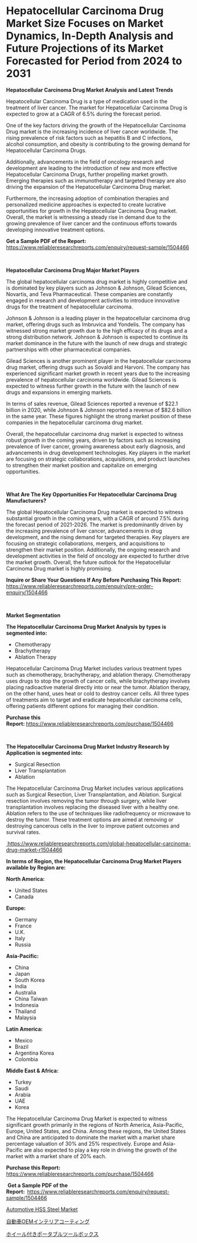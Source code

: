 <p><h1>Hepatocellular Carcinoma Drug Market Size Focuses on Market Dynamics, In-Depth Analysis and Future Projections of its Market Forecasted for Period from 2024 to 2031</h1></p><p><strong>Hepatocellular Carcinoma Drug Market Analysis and Latest Trends</strong></p>
<p><p>Hepatocellular Carcinoma Drug is a type of medication used in the treatment of liver cancer. The market for Hepatocellular Carcinoma Drug is expected to grow at a CAGR of 6.5% during the forecast period. </p><p>One of the key factors driving the growth of the Hepatocellular Carcinoma Drug market is the increasing incidence of liver cancer worldwide. The rising prevalence of risk factors such as hepatitis B and C infections, alcohol consumption, and obesity is contributing to the growing demand for Hepatocellular Carcinoma Drugs.</p><p>Additionally, advancements in the field of oncology research and development are leading to the introduction of new and more effective Hepatocellular Carcinoma Drugs, further propelling market growth. Emerging therapies such as immunotherapy and targeted therapy are also driving the expansion of the Hepatocellular Carcinoma Drug market.</p><p>Furthermore, the increasing adoption of combination therapies and personalized medicine approaches is expected to create lucrative opportunities for growth in the Hepatocellular Carcinoma Drug market. Overall, the market is witnessing a steady rise in demand due to the growing prevalence of liver cancer and the continuous efforts towards developing innovative treatment options.</p></p>
<p><strong>Get a Sample PDF of the Report:&nbsp;</strong> <a href="https://www.reliableresearchreports.com/enquiry/request-sample/1504466">https://www.reliableresearchreports.com/enquiry/request-sample/1504466</a></p>
<p>&nbsp;</p>
<p><strong>Hepatocellular Carcinoma Drug Major Market Players</strong></p>
<p><p>The global hepatocellular carcinoma drug market is highly competitive and is dominated by key players such as Johnson & Johnson, Gilead Sciences, Novartis, and Teva Pharmaceutical. These companies are constantly engaged in research and development activities to introduce innovative drugs for the treatment of hepatocellular carcinoma.</p><p>Johnson & Johnson is a leading player in the hepatocellular carcinoma drug market, offering drugs such as Imbruvica and Yondelis. The company has witnessed strong market growth due to the high efficacy of its drugs and a strong distribution network. Johnson & Johnson is expected to continue its market dominance in the future with the launch of new drugs and strategic partnerships with other pharmaceutical companies.</p><p>Gilead Sciences is another prominent player in the hepatocellular carcinoma drug market, offering drugs such as Sovaldi and Harvoni. The company has experienced significant market growth in recent years due to the increasing prevalence of hepatocellular carcinoma worldwide. Gilead Sciences is expected to witness further growth in the future with the launch of new drugs and expansions in emerging markets.</p><p>In terms of sales revenue, Gilead Sciences reported a revenue of $22.1 billion in 2020, while Johnson & Johnson reported a revenue of $82.6 billion in the same year. These figures highlight the strong market position of these companies in the hepatocellular carcinoma drug market.</p><p>Overall, the hepatocellular carcinoma drug market is expected to witness robust growth in the coming years, driven by factors such as increasing prevalence of liver cancer, growing awareness about early diagnosis, and advancements in drug development technologies. Key players in the market are focusing on strategic collaborations, acquisitions, and product launches to strengthen their market position and capitalize on emerging opportunities.</p></p>
<p>&nbsp;</p>
<p><strong>What Are The Key Opportunities For Hepatocellular Carcinoma Drug Manufacturers?</strong></p>
<p><p>The global Hepatocellular Carcinoma Drug market is expected to witness substantial growth in the coming years, with a CAGR of around 7.5% during the forecast period of 2021-2026. The market is predominantly driven by the increasing prevalence of liver cancer, advancements in drug development, and the rising demand for targeted therapies. Key players are focusing on strategic collaborations, mergers, and acquisitions to strengthen their market position. Additionally, the ongoing research and development activities in the field of oncology are expected to further drive the market growth. Overall, the future outlook for the Hepatocellular Carcinoma Drug market is highly promising.</p></p>
<p><strong>Inquire or Share Your Questions If Any Before Purchasing This Report:</strong> <a href="https://www.reliableresearchreports.com/enquiry/pre-order-enquiry/1504466">https://www.reliableresearchreports.com/enquiry/pre-order-enquiry/1504466</a></p>
<p>&nbsp;</p>
<p><strong>Market Segmentation</strong></p>
<p><strong>The Hepatocellular Carcinoma Drug Market Analysis by types is segmented into:</strong></p>
<p><ul><li>Chemotherapy</li><li>Brachytherapy</li><li>Ablation Therapy</li></ul></p>
<p><p>Hepatocellular Carcinoma Drug Market includes various treatment types such as chemotherapy, brachytherapy, and ablation therapy. Chemotherapy uses drugs to stop the growth of cancer cells, while brachytherapy involves placing radioactive material directly into or near the tumor. Ablation therapy, on the other hand, uses heat or cold to destroy cancer cells. All three types of treatments aim to target and eradicate hepatocellular carcinoma cells, offering patients different options for managing their condition.</p></p>
<p><strong>Purchase this Report:&nbsp;</strong><a href="https://www.reliableresearchreports.com/purchase/1504466">https://www.reliableresearchreports.com/purchase/1504466</a></p>
<p>&nbsp;</p>
<p><strong>The Hepatocellular Carcinoma Drug Market Industry Research by Application is segmented into:</strong></p>
<p><ul><li>Surgical Resection</li><li>Liver Transplantation</li><li>Ablation</li></ul></p>
<p><p>The Hepatocellular Carcinoma Drug Market includes various applications such as Surgical Resection, Liver Transplantation, and Ablation. Surgical resection involves removing the tumor through surgery, while liver transplantation involves replacing the diseased liver with a healthy one. Ablation refers to the use of techniques like radiofrequency or microwave to destroy the tumor. These treatment options are aimed at removing or destroying cancerous cells in the liver to improve patient outcomes and survival rates.</p></p>
<p><a href="https://www.reliableresearchreports.com/global-hepatocellular-carcinoma-drug-market-r1504466">&nbsp;https://www.reliableresearchreports.com/global-hepatocellular-carcinoma-drug-market-r1504466</a></p>
<p><strong>In terms of Region, the Hepatocellular Carcinoma Drug Market Players available by Region are:</strong></p>
<p>
    <p> <strong> North America: </strong>
        <ul>
            <li>United States</li>
            <li>Canada</li>
        </ul>
        </p> 
    <p> <strong> Europe: </strong>
        <ul>
            <li>Germany</li>
            <li>France</li>
            <li>U.K.</li>
            <li>Italy</li>
            <li>Russia</li>
        </ul>
        </p> 
    <p> <strong> Asia-Pacific: </strong>
        <ul>
            <li>China</li>
            <li>Japan</li>
            <li>South Korea</li>
            <li>India</li>
            <li>Australia</li>
            <li>China Taiwan</li>
            <li>Indonesia</li>
            <li>Thailand</li>
            <li>Malaysia</li>
        </ul>
        </p> 
    <p> <strong> Latin America: </strong>
        <ul>
            <li>Mexico</li>
            <li>Brazil</li>
            <li>Argentina Korea</li>
            <li>Colombia</li>
        </ul>
        </p> 
    <p> <strong> Middle East & Africa: </strong>
        <ul>
            <li>Turkey</li>
            <li>Saudi</li>
            <li>Arabia</li>
            <li>UAE</li>
            <li>Korea</li>
        </ul>
    </p>
    </p>
<p><p>The Hepatocellular Carcinoma Drug Market is expected to witness significant growth primarily in the regions of North America, Asia-Pacific, Europe, United States, and China. Among these regions, the United States and China are anticipated to dominate the market with a market share percentage valuation of 30% and 25% respectively. Europe and Asia-Pacific are also expected to play a key role in driving the growth of the market with a market share of 20% each.</p></p>
<p><strong>Purchase this Report: </strong><a href="https://www.reliableresearchreports.com/purchase/1504466">https://www.reliableresearchreports.com/purchase/1504466</a></p>
<p>&nbsp;<strong>Get a Sample PDF of the Report:&nbsp;&nbsp;</strong><a href="https://www.reliableresearchreports.com/enquiry/request-sample/1504466">https://www.reliableresearchreports.com/enquiry/request-sample/1504466</a></p>
<p><strong></strong></p>
<p><p><a href="https://github.com/JameTravis/Market-Research-Report-List-5/blob/main/automotive-hss-steel-market.md">Automotive HSS Steel Market</a></p><p><a href="https://github.com/nxboeu02965442/Market-Research-Report-List-2/blob/main/704810395093.md">自動車OEMインテリアコーティング</a></p><p><a href="https://github.com/SimeonBode1/Market-Research-Report-List-1/blob/main/475497995092.md">ホイール付きポータブルツールボックス</a></p></p>